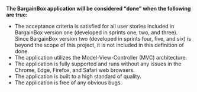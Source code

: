 **The BargainBox application will be considered “done” when the following are true:**
-	The acceptance criteria is satisfied for all user stories included in BargainBox version one (developed in sprints one, two, and three). Since BargainBox version two (developed in sprints four, five, and six) is beyond the scope of this project, it is not included in this definition of done.
-	The application utilizes the Model-View-Controller (MVC) architecture.
-	The application is fully supported and runs without any issues in the Chrome, Edge, Firefox, and Safari web browsers.
-	The application is built to a high standard of quality.
-	The application is free of any obvious bugs.
